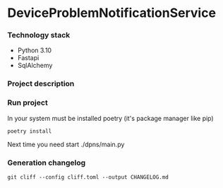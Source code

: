 # DeviceProblemNotificationService


### Technology stack

- Python 3.10
- Fastapi
- SqlAlchemy

### Project description

### Run project

In your system must be installed poetry (it's package manager like pip)

```poetry install```

Next time you need start ./dpns/main.py


### Generation changelog

```git cliff --config cliff.toml --output CHANGELOG.md```